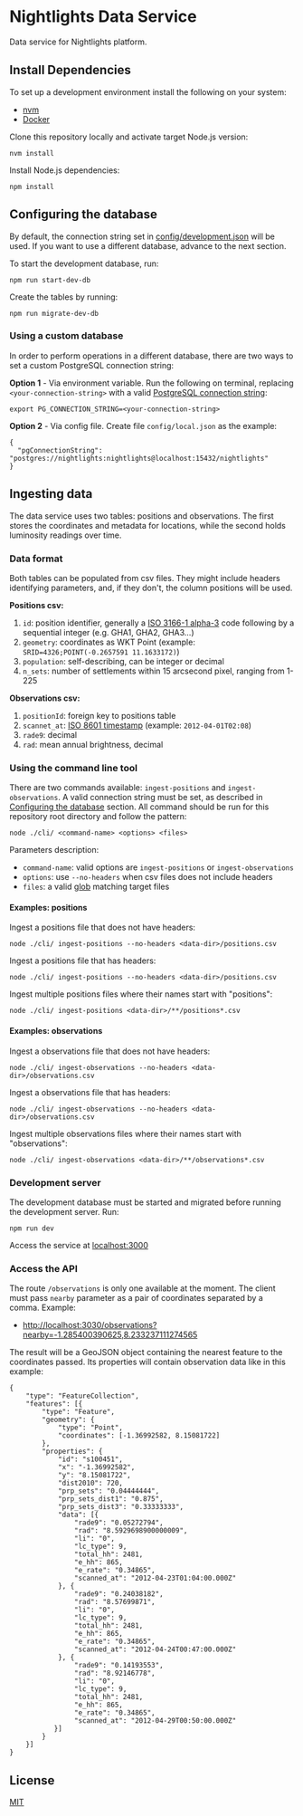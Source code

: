 # Nightlights Data Service 

Data service for Nightlights platform.

## Install Dependencies

To set up a development environment install the following on your system:

- [nvm](https://github.com/creationix/nvm)
- [Docker](https://www.docker.com/)

Clone this repository locally and activate target Node.js version:

```
nvm install
```

Install Node.js dependencies:

```
npm install
```

## Configuring the database

By default, the connection string set in [config/development.json](config/development.json) will be used. If you want to use a different database, advance to the next section.

To start the development database, run:

    npm run start-dev-db

Create the tables by running:

    npm run migrate-dev-db

### Using a custom database

In order to perform operations in a different database, there are two ways to set a custom PostgreSQL connection string:

**Option 1** - Via environment variable. Run the following on terminal, replacing `<your-connection-string>` with a valid [PostgreSQL connection string](https://www.postgresql.org/docs/current/libpq-connect.html#LIBPQ-CONNSTRING):

```
export PG_CONNECTION_STRING=<your-connection-string>
```

**Option 2** - Via config file. Create file `config/local.json` as the example:

```
{
  "pgConnectionString": "postgres://nightlights:nightlights@localhost:15432/nightlights"
}
```

## Ingesting data

The data service uses two tables: positions and observations. The first stores the coordinates and metadata for locations, while the second holds luminosity readings over time.

### Data format

Both tables can be populated from csv files. They might include headers identifying parameters, and, if they don't, the column positions will be used.

**Positions csv:** 

1. `id`: position identifier, generally a [ISO 3166-1 alpha-3](https://en.wikipedia.org/wiki/ISO_3166-1_alpha-3) code following by a sequential integer (e.g. GHA1, GHA2, GHA3...)
2. `geometry`: coordinates as WKT Point (example: `SRID=4326;POINT(-0.2657591 11.1633172)`)
3. `population`: self-describing, can be integer or decimal
4. `n_sets`: number of settlements within 15 arcsecond pixel, ranging from 1-225

**Observations csv:** 

1. `positionId`: foreign key to positions table 
2. `scannet_at`: [ISO 8601 timestamp](https://en.wikipedia.org/wiki/ISO_8601)  (example: `2012-04-01T02:08`)
3. `rade9`: decimal
4. `rad`: mean annual brightness, decimal

### Using the command line tool

There are two commands available: `ingest-positions` and `ingest-observations`. A valid connection string must be set, as described in [Configuring the database](#configuring-the-database) section. All command should be run for this repository root directory and follow the pattern:

    node ./cli/ <command-name> <options> <files>

Parameters description:

- `command-name`: valid options are `ingest-positions` or `ingest-observations`
- `options`: use `--no-headers` when csv files does not include headers
- `files`: a valid [glob](https://en.wikipedia.org/wiki/Glob_%28programming%29) matching target files


#### Examples: positions

Ingest a positions file that does not have headers:

    node ./cli/ ingest-positions --no-headers <data-dir>/positions.csv

Ingest a positions file that has headers:

    node ./cli/ ingest-positions --no-headers <data-dir>/positions.csv

Ingest multiple positions files where their names start with "positions":

    node ./cli/ ingest-positions <data-dir>/**/positions*.csv

#### Examples: observations    

Ingest a observations file that does not have headers:

    node ./cli/ ingest-observations --no-headers <data-dir>/observations.csv

Ingest a observations file that has headers:

    node ./cli/ ingest-observations --no-headers <data-dir>/observations.csv

Ingest multiple observations files where their names start with "observations":

    node ./cli/ ingest-observations <data-dir>/**/observations*.csv

### Development server

The development database must be started and migrated before running the development server. Run:

    npm run dev

Access the service at [localhost:3000](http://localhost:3000)

### Access the API

The route `/observations` is only one available at the moment. The client must pass `nearby` parameter as a pair of coordinates separated by a comma. Example:

  * [http://localhost:3030/observations?nearby=-1.285400390625,8.233237111274565]()

The result will be a GeoJSON object containing the nearest feature to the coordinates passed. Its properties will contain observation data like in this example:

```
{
    "type": "FeatureCollection",
    "features": [{
        "type": "Feature",
        "geometry": {
            "type": "Point",
            "coordinates": [-1.36992582, 8.15081722]
        },
        "properties": {
            "id": "s100451",
            "x": "-1.36992582",
            "y": "8.15081722",
            "dist2010": 720,
            "prp_sets": "0.04444444",
            "prp_sets_dist1": "0.875",
            "prp_sets_dist3": "0.33333333",
            "data": [{
                "rade9": "0.05272794",
                "rad": "8.5929698900000009",
                "li": "0",
                "lc_type": 9,
                "total_hh": 2481,
                "e_hh": 865,
                "e_rate": "0.34865",
                "scanned_at": "2012-04-23T01:04:00.000Z"
            }, {
                "rade9": "0.24038182",
                "rad": "8.57699871",
                "li": "0",
                "lc_type": 9,
                "total_hh": 2481,
                "e_hh": 865,
                "e_rate": "0.34865",
                "scanned_at": "2012-04-24T00:47:00.000Z"
            }, {
                "rade9": "0.14193553",
                "rad": "8.92146778",
                "li": "0",
                "lc_type": 9,
                "total_hh": 2481,
                "e_hh": 865,
                "e_rate": "0.34865",
                "scanned_at": "2012-04-29T00:50:00.000Z"
           }]
        }
    }]
}
```

## License

[MIT](LICENSE)
